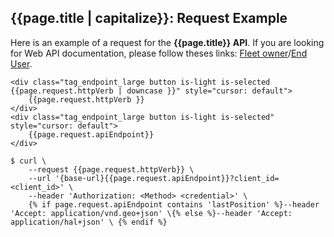 
##  {{page.title | capitalize}}: Request Example

Here is an example of a request for the **{{page.title}} API**. If you are looking for Web API documentation, please follow theses links: [Fleet owner]({{site.baseurl}}/webapi/b2b/overview/about/#article)/[End User]({{site.baseurl}}/webapi/b2c/overview/about/#article).

<div class="buttons has-addons" style="cursor: default">
  
    <div class="tag_endpoint_large button is-light is-selected {{page.request.httpVerb | downcase }}" style="cursor: default"> 
        {{page.request.httpVerb }} 
    </div>
    <div class="tag_endpoint_large button is-light is-selected" style="cursor: default">
        {{page.request.apiEndpoint}}
    </div>
</div>

```shell
$ curl \
    --request {{page.request.httpVerb}} \
    --url '{base-url}{{page.request.apiEndpoint}}?client_id=<client_id>' \
    --header 'Authorization: <Method> <credential>' \
    {% if page.request.apiEndpoint contains 'lastPosition' %}--header 'Accept: application/vnd.geo+json' \{% else %}--header 'Accept: application/hal+json' \ {% endif %}
```